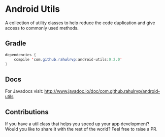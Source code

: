 # Android Utils

A collection of utility classes to help reduce the code duplication and give access to commonly used methods.

## Gradle

```java
dependencies {
    compile 'com.github.rahulrvp:android-utils:0.2.0'
}
```

## Docs

For Javadocs visit: http://www.javadoc.io/doc/com.github.rahulrvp/android-utils

## Contributions

If you have a util class that helps you speed up your app development? Would you like to share it with the rest of the world? Feel free to raise a PR.
